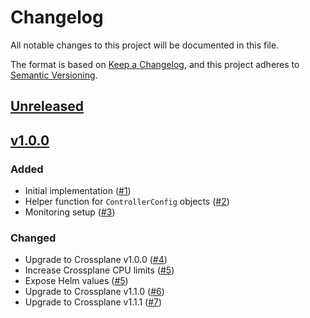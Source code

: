 # Changelog
All notable changes to this project will be documented in this file.

The format is based on [Keep a Changelog](https://keepachangelog.com/en/1.0.0/),
and this project adheres to [Semantic Versioning](https://semver.org/spec/v2.0.0.html).

## [Unreleased]

## [v1.0.0]
### Added

- Initial implementation ([#1])
- Helper function for `ControllerConfig` objects ([#2])
- Monitoring setup ([#3])

### Changed

- Upgrade to Crossplane v1.0.0 ([#4])
- Increase Crossplane CPU limits ([#5])
- Expose Helm values ([#5])
- Upgrade to Crossplane v1.1.0 ([#6])
- Upgrade to Crossplane v1.1.1 ([#7])

[Unreleased]: https://github.com/projectsyn/component-crossplane/compare/v1.0.0...HEAD
[v1.0.0]: https://github.com/projectsyn/component-crossplane/releases/tag/v1.0.0

[#1]: https://github.com/projectsyn/component-crossplane/pull/1
[#2]: https://github.com/projectsyn/component-crossplane/pull/2
[#3]: https://github.com/projectsyn/component-crossplane/pull/3
[#4]: https://github.com/projectsyn/component-crossplane/pull/4
[#5]: https://github.com/projectsyn/component-crossplane/pull/5
[#6]: https://github.com/projectsyn/component-crossplane/pull/6
[#7]: https://github.com/projectsyn/component-crossplane/pull/7
